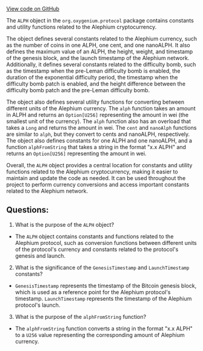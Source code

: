 [View code on GitHub](https://github.com/oxygenium/oxygenium/protocol/src/main/scala/org/oxygenium/protocol/ALPH.scala)

The `ALPH` object in the `org.oxygenium.protocol` package contains constants and utility functions related to the Alephium cryptocurrency. 

The object defines several constants related to the Alephium currency, such as the number of coins in one ALPH, one cent, and one nanoALPH. It also defines the maximum value of an ALPH, the height, weight, and timestamp of the genesis block, and the launch timestamp of the Alephium network. Additionally, it defines several constants related to the difficulty bomb, such as the timestamp when the pre-Leman difficulty bomb is enabled, the duration of the exponential difficulty period, the timestamp when the difficulty bomb patch is enabled, and the height difference between the difficulty bomb patch and the pre-Leman difficulty bomb.

The object also defines several utility functions for converting between different units of the Alephium currency. The `alph` function takes an amount in ALPH and returns an `Option[U256]` representing the amount in wei (the smallest unit of the currency). The `alph` function also has an overload that takes a `Long` and returns the amount in wei. The `cent` and `nanoAlph` functions are similar to `alph`, but they convert to cents and nanoALPH, respectively. The object also defines constants for one ALPH and one nanoALPH, and a function `alphFromString` that takes a string in the format "x.x ALPH" and returns an `Option[U256]` representing the amount in wei.

Overall, the `ALPH` object provides a central location for constants and utility functions related to the Alephium cryptocurrency, making it easier to maintain and update the code as needed. It can be used throughout the project to perform currency conversions and access important constants related to the Alephium network.
## Questions: 
 1. What is the purpose of the `ALPH` object?
- The `ALPH` object contains constants and functions related to the Alephium protocol, such as conversion functions between different units of the protocol's currency and constants related to the protocol's genesis and launch.

2. What is the significance of the `GenesisTimestamp` and `LaunchTimestamp` constants?
- `GenesisTimestamp` represents the timestamp of the Bitcoin genesis block, which is used as a reference point for the Alephium protocol's timestamp. `LaunchTimestamp` represents the timestamp of the Alephium protocol's launch.

3. What is the purpose of the `alphFromString` function?
- The `alphFromString` function converts a string in the format "x.x ALPH" to a `U256` value representing the corresponding amount of Alephium currency.
